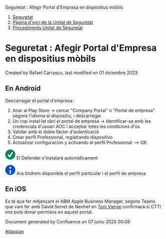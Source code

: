 Seguretat : Afegir Portal d'Empresa en dispositius mòbils  

1.  [Seguretat](index.md)
2.  [Pàgina d'inici de la Unitat de Seguretat](15368362.md)
3.  [Procediments Unitat de Seguretat](Procediments-Unitat-de-Seguretat_81856210.md)

Seguretat : Afegir Portal d'Empresa en dispositius mòbils
=========================================================

Created by Rafael Carrasco, last modified on 01 diciembre 2023

En Android
----------

Descarregar el portal d'empresa:

1.  Anar al Play Store → cercar "Company Portal" o "Portal de empresa" segons l'idioma al dispositiu, i descarregar.
2.  Un cop instal·lat obri el portal de empresa → identificar-se amb les credencials d'usuari AOC i acceptar totes les condicions d'ús
3.  Validar amb el doble factor d'autenticació
4.  Crear perfil Professional, registrando dispositivo
5.  Actualizar configuración y activando el perfil Professional --> OK

![(tic)](images/icons/emoticons/check.svg) El Defender s'instalarà automàticament

![(info.)](images/icons/emoticons/information.svg) Ara tindrem disponible el perfil particular i el perfil de empresa

  

En iOS
------

Es té que fer mitjançant el ABM Apple Business Manager, segons Teams que vam fer amb David Serret de Nextret en [Toni Vierge](https://confluence.aoc.cat/display/~tvierge) confirmarà si CTTI ens pots donar permisos en aquest portal.

Document generated by Confluence on 07 junio 2025 00:08

[Atlassian](http://www.atlassian.com/)